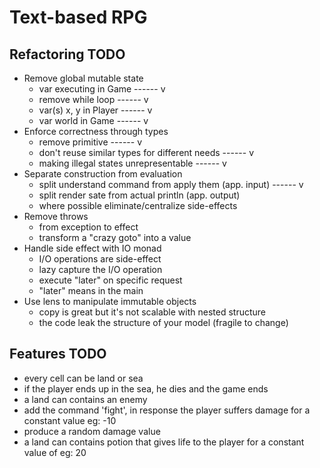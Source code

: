 # Text-based RPG

## Refactoring TODO
- Remove global mutable state
    - var executing in Game ------ v
    - remove while loop ------ v
    - var(s) x, y in Player ------ v
    - var world in Game ------ v
- Enforce correctness through types
    - remove primitive ------ v
    - don't reuse similar types for different needs ------ v
    - making illegal states unrepresentable ------ v
- Separate construction from evaluation
    - split understand command from apply them (app. input) ------ v
    - split render sate from actual println (app. output)
    - where possible eliminate/centralize side-effects
- Remove throws
    - from exception to effect
    - transform a "crazy goto" into a value
- Handle side effect with IO monad
    - I/O operations are side-effect
    - lazy capture the I/O operation
    - execute "later" on specific request
    - "later" means in the main
- Use lens to manipulate immutable objects
    - copy is great but it's not scalable with nested structure
    - the code leak the structure of your model (fragile to change)

## Features TODO
- every cell can be land or sea
- if the player ends up in the sea, he dies and the game ends
- a land can contains an enemy
- add the command 'fight', in response the player suffers damage for a constant value eg: -10
- produce a random damage value
- a land can contains potion that gives life to the player for a constant value of eg: 20